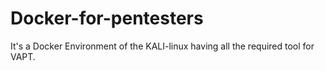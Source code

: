# Docker-for-pentesters
It's a Docker Environment of the KALI-linux having all the required tool for VAPT.
